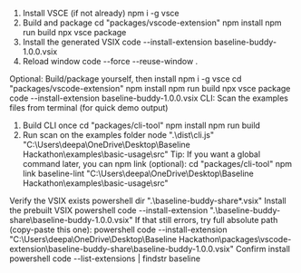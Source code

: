 
1) Install VSCE (if not already)
npm i -g vsce
2) Build and package
cd "packages/vscode-extension"
npm install
npm run build
npx vsce package
3) Install the generated VSIX
code --install-extension baseline-buddy-1.0.0.vsix
4) Reload window
code --force --reuse-window .


Optional: Build/package yourself, then install
npm i -g vsce
cd "packages/vscode-extension"
npm install
npm run build
npx vsce package
code --install-extension baseline-buddy-1.0.0.vsix
CLI: Scan the examples files from terminal (for quick demo output)
1) Build CLI once
cd "packages/cli-tool"
npm install
npm run build
2) Run scan on the examples folder
node ".\\dist\\cli.js" "C:\\Users\\deepa\\OneDrive\\Desktop\\Baseline Hackathon\\examples\\basic-usage\\src"
Tip: If you want a global command later, you can npm link (optional):
cd "packages/cli-tool"
npm link
baseline-lint "C:\\Users\\deepa\\OneDrive\\Desktop\\Baseline Hackathon\\examples\\basic-usage\\src"


Verify the VSIX exists
powershell
dir ".\baseline-buddy-share\*.vsix"
Install the prebuilt VSIX
powershell
code --install-extension ".\baseline-buddy-share\baseline-buddy-1.0.0.vsix"
If that still errors, try full absolute path (copy-paste this one):
powershell
code --install-extension "C:\Users\deepa\OneDrive\Desktop\Baseline Hackathon\packages\vscode-extension\baseline-buddy-share\baseline-buddy-1.0.0.vsix"
Confirm install
powershell
code --list-extensions | findstr baseline
